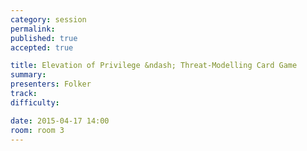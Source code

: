 ```yaml
---
category: session
permalink:
published: true
accepted: true

title: Elevation of Privilege &ndash; Threat-Modelling Card Game
summary:
presenters: Folker
track:
difficulty:

date: 2015-04-17 14:00
room: room 3
---
```


<!-- This is an empty session so it doesn't need visible content -->
